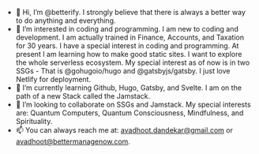 - 👋 Hi, I’m @betterify. I strongly believe that there is always a better way to do anything and everything. 
- 👀 I’m interested in coding and programming. I am new to coding and development. I am actually trained in Finance, Accounts, and Taxation for 30 years. I have a special interest in coding and programming. At present I am learning how to make good static sites. I want to explore the whole serverless ecosystem. My special interest as of now is in two SSGs - That is @gohugoio/hugo and @gatsbyjs/gatsby. I just love Netlify for deployment.
- 🌱 I’m currently learning Github, Hugo, Gatsby, and Svelte. I am on the path of a new Stack called the Jamstack.
- 💞️ I’m looking to collaborate on SSGs and Jamstack. My special interests are: Quantum Computers, Quantum Consciousness, Mindfulness, and Spirituality.
- 📫 You can always reach me at: avadhoot.dandekar@gmail.com or avadhoot@bettermanagenow.com.

<!---
betterify/betterify is a ✨ special ✨ repository because its `README.md` (this file) appears on your GitHub profile.
You can click the Preview link to take a look at your changes.
--->

